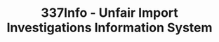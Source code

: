 ---
layout: default
bigquery: https://console.cloud.google.com/bigquery?p=patents-public-data&d=usitc_investigations&page=dataset&project=sheets-management-319211
citation: US International Trade Commission 337Info Unfair Import Investigations Information
  System
contributors: US International Trade Comission
cost: None
description: US International Trade Commission 337Info Unfair Import Investigations
  Information System contains data on investigations done under Section 337. Section
  337 declares the infringement of certain statutory intellectual property rights
  and other forms of unfair competition in import trade to be unlawful practices.
  Most Section 337 investigations involve allegations of patent or registered trademark
  infringement.
documentation: FAQ and tutorial available on the site
last_edit: 04/11/2022, 08:31:41
location: https://pubapps2.usitc.gov/337external/
maintained_by: US International Trade Comission
schema_fields:
- scheduledEndDateEvidHear
- copyrightNumbers
- currentStatus
- dateCreated
- patentNumbers
- scheduledStartDateEvidHear
- lastUpdated
- finalIdOnViolationDue
- complainant
- investigationTermDate
- title
- id
- ouiiAttorney
- patentNumber
- publication_number
- ouiiParticipation
- markmanHearing
- finalDetNoViolation
- finalDetViolation
- teoIdDueDate
- investigationNo
- startDateMarkmanHearing
- aljAssigned
- currentActiveALJ
- trademarkNumbers
- teoReliefGranted
- cafcAppeals
- endDateMarkmanHearing
- internalRemand
- actualEndDateEvidHear
- issueDateOtherNonFinal
- finalIdOnViolationIssue
- actualStartDateEvidHear
- gcAttorney
- dateComplaintFiled
- docketNo
- htsNumbers
- invUnfairAct
- dateOfPublicationFrNotice
- targetDate
- teoIdIssueDate
- respondent
- teoProceedingInvolved
- investigationType
shortname: unfair_import_investigations
tags:
- import
- legal
- trade
timeframe: 2008-2021 (prior to 2008 downloadable as a JSON file)
title: 337Info - Unfair Import Investigations Information System
uuid: 2721f5ec-e599-4890-9265-9706719fc71e
---